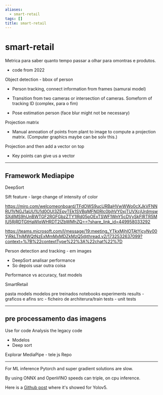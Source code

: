 ```yaml
---
aliases:
  - smart-retail
tags: []
title: smart-retail
---
```


# smart-retail

Metrica para saber quanto tempo passar a olhar para omontras e produtos.

- code from 2022

Object detection - bbox of person
- Person tracking, connect information from frames (samurai model)
- Transition from two cameras or intersection of cameras. Someform of tracking ID (complex, para o fim)

- Pose estimation person (face blur might not be necessary)

Projection matrix
- Manual annoation of points from plant to image to compute a projection matrix. (Computer graphics maybe can be solv this.)

Projection and then add a vector on top
- Key points can give us a vector


---
Framework Mediapipe
---

DeepSort

Sift feature - large change of intensity of color


https://miro.com/welcomeonboard/TFdOWS9ucURBaHVwWWo0cXJkVFNNRU1VNGJ1aUU1U1d0OUl3ZEpvTEk1SVBqMFN0Rlc0bjhVY0xjTUVXcjUrdmswSXdlMS9hUnBWTGF2RGFGbzZTY1lRd05pOExTSWF1WnY5cDVySkFlRTR5MlU5RjRDTGtHaWlqWHRDT2lZbWMhZQ==?share_link_id=449958033292

https://teams.microsoft.com/l/message/19:meeting_YTkxMjhlOTAtYjcyNy00YjRkLThjMWQtNzExMmMxMDZkMzQ5@thread.v2/1732532637099?context=%7B%22contextType%22%3A%22chat%22%7D

Person detection and tracking - em images 
- DeepSort analisar performance
- So depois usar outra coisa

Performance vs accuracy, fast models

SmartRetail

pasta models modelos pre treinados
notebooks experiments
results - graficos e afins
src - ficheiro de architerura/train
tests - unit tests


---
pre processamento das imagens
---
Use for code Analysis the legacy code

- Modelos 
- Deep sort

Explorar MediaPipe - tele js Repo



---
For ML inference Pytorch and super gradient solutions are slow.

By using ONNX and   OpenVINO speeds can triple, on cpu inference.

Here is a [Github post](https://github.com/ultralytics/yolov5/pull/6613) where it's showed for Yolov5.
